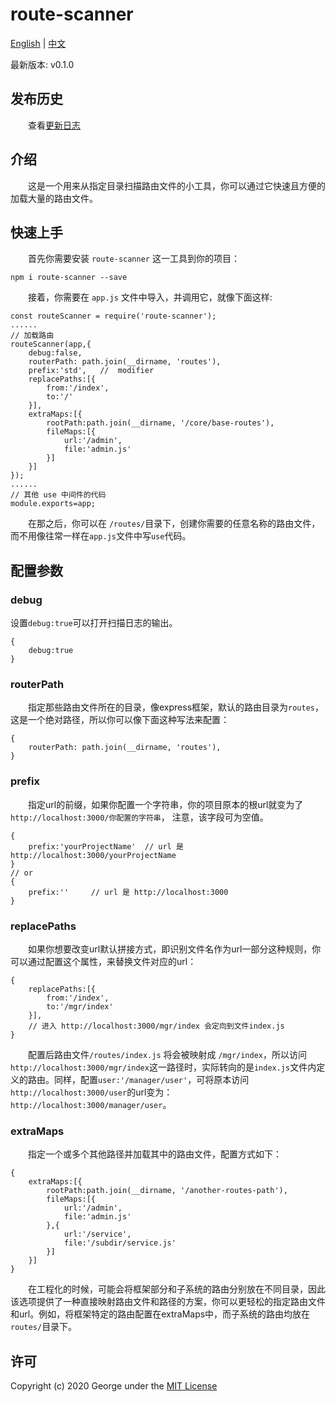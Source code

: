 # route-scanner

[English](../../README.md) | [中文](readme_cn.md)

最新版本: v0.1.0

## 发布历史
&emsp;&emsp;查看[更新日志](changelog_cn.md)  

## 介绍
&emsp;&emsp;这是一个用来从指定目录扫描路由文件的小工具，你可以通过它快速且方便的加载大量的路由文件。

## 快速上手
&emsp;&emsp;首先你需要安装 `route-scanner` 这一工具到你的项目：
```
npm i route-scanner --save
```

&emsp;&emsp;接着，你需要在 `app.js` 文件中导入，并调用它，就像下面这样:
```
const routeScanner = require('route-scanner');
......
// 加载路由
routeScanner(app,{
    debug:false,
    routerPath: path.join(__dirname, 'routes'),
    prefix:'std',   //  modifier
    replacePaths:[{
        from:'/index',
        to:'/'
    }],
    extraMaps:[{
        rootPath:path.join(__dirname, '/core/base-routes'),
        fileMaps:[{
            url:'/admin',
            file:'admin.js'
        }]
    }]
});
......
// 其他 use 中间件的代码
module.exports=app;
``` 

&emsp;&emsp;在那之后，你可以在 `/routes/`目录下，创建你需要的任意名称的路由文件，而不用像往常一样在`app.js`文件中写`use`代码。  


## 配置参数
### debug
设置`debug:true`可以打开扫描日志的输出。
```
{
    debug:true
}
```
### routerPath
&emsp;&emsp;指定那些路由文件所在的目录，像express框架，默认的路由目录为`routes`，这是一个绝对路径，所以你可以像下面这种写法来配置：
```
{
    routerPath: path.join(__dirname, 'routes'),
}
```

### prefix
&emsp;&emsp;指定url的前缀，如果你配置一个字符串，你的项目原本的根url就变为了`http://localhost:3000/你配置的字符串`， 注意，该字段可为空值。  

```
{
    prefix:'yourProjectName'  // url 是 http://localhost:3000/yourProjectName
}
// or 
{
    prefix:''     // url 是 http://localhost:3000
}
```

### replacePaths
&emsp;&emsp;如果你想要改变url默认拼接方式，即识别文件名作为url一部分这种规则，你可以通过配置这个属性，来替换文件对应的url：
```
{
    replacePaths:[{
        from:'/index',
        to:'/mgr/index'
    }],
    // 进入 http://localhost:3000/mgr/index 会定向到文件index.js
}
```
&emsp;&emsp;配置后路由文件`/routes/index.js` 将会被映射成
`/mgr/index`，所以访问`http://localhost:3000/mgr/index`这一路径时，实际转向的是`index.js`文件内定义的路由。同样，配置`user:'/manager/user'`，可将原本访问`http://localhost:3000/user`的url变为：`http://localhost:3000/manager/user`。

### extraMaps
&emsp;&emsp;指定一个或多个其他路径并加载其中的路由文件，配置方式如下：
```
{
    extraMaps:[{
        rootPath:path.join(__dirname, '/another-routes-path'),
        fileMaps:[{
            url:'/admin',
            file:'admin.js'
        },{
            url:'/service',
            file:'/subdir/service.js'
        }]
    }]
}
```

&emsp;&emsp;在工程化的时候，可能会将框架部分和子系统的路由分别放在不同目录，因此该选项提供了一种直接映射路由文件和路径的方案，你可以更轻松的指定路由文件和url。例如，将框架特定的路由配置在extraMaps中，而子系统的路由均放在`routes/`目录下。


## 许可
Copyright (c) 2020 George under the [MIT License](LICENSE)
